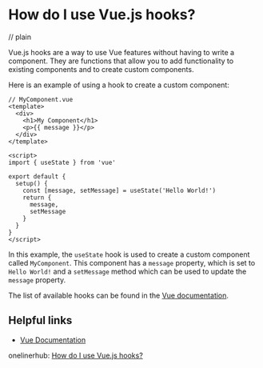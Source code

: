 # How do I use Vue.js hooks?
// plain

Vue.js hooks are a way to use Vue features without having to write a component. They are functions that allow you to add functionality to existing components and to create custom components.

Here is an example of using a hook to create a custom component:

```
// MyComponent.vue
<template>
  <div>
    <h1>My Component</h1>
    <p>{{ message }}</p>
  </div>
</template>

<script>
import { useState } from 'vue'

export default {
  setup() {
    const [message, setMessage] = useState('Hello World!')
    return {
      message,
      setMessage
    }
  }
}
</script>
```

In this example, the `useState` hook is used to create a custom component called `MyComponent`. This component has a `message` property, which is set to `Hello World!` and a `setMessage` method which can be used to update the `message` property.

The list of available hooks can be found in the [Vue documentation](https://vuejs.org/v2/api/#Options-Data).

## Helpful links

- [Vue Documentation](https://vuejs.org/v2/api/#Options-Data)

onelinerhub: [How do I use Vue.js hooks?](https://onelinerhub.com/vue.js/how-do-i-use-vue-js-hooks)